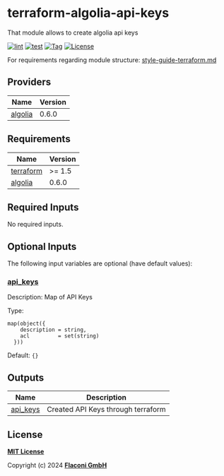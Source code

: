 # terraform-algolia-api-keys

That module allows to create algolia api keys

[![lint](https://github.com/flaconi/terraform-algolia-api-keys/workflows/lint/badge.svg)](https://github.com/flaconi/terraform-algolia-api-keys/actions?query=workflow%3Alint)
[![test](https://github.com/flaconi/terraform-algolia-api-keys/workflows/test/badge.svg)](https://github.com/flaconi/terraform-algolia-api-keys/actions?query=workflow%3Atest)
[![Tag](https://img.shields.io/github/tag/flaconi/terraform-algolia-api-keys.svg)](https://github.com/flaconi/terraform-algolia-api-keys/releases)
[![License](https://img.shields.io/badge/license-MIT-blue.svg)](https://opensource.org/licenses/MIT)

For requirements regarding module structure: [style-guide-terraform.md](https://github.com/Flaconi/devops-docs/blob/master/doc/conventions/style-guide-terraform.md)

<!-- TFDOCS_HEADER_START -->


<!-- TFDOCS_HEADER_END -->

<!-- TFDOCS_PROVIDER_START -->
## Providers

| Name | Version |
|------|---------|
| <a name="provider_algolia"></a> [algolia](#provider\_algolia) | 0.6.0 |

<!-- TFDOCS_PROVIDER_END -->

<!-- TFDOCS_REQUIREMENTS_START -->
## Requirements

| Name | Version |
|------|---------|
| <a name="requirement_terraform"></a> [terraform](#requirement\_terraform) | >= 1.5 |
| <a name="requirement_algolia"></a> [algolia](#requirement\_algolia) | 0.6.0 |

<!-- TFDOCS_REQUIREMENTS_END -->

<!-- TFDOCS_INPUTS_START -->
## Required Inputs

No required inputs.

## Optional Inputs

The following input variables are optional (have default values):

### <a name="input_api_keys"></a> [api\_keys](#input\_api\_keys)

Description: Map of API Keys

Type:

```hcl
map(object({
    description = string,
    acl         = set(string)
  }))
```

Default: `{}`

<!-- TFDOCS_INPUTS_END -->

<!-- TFDOCS_OUTPUTS_START -->
## Outputs

| Name | Description |
|------|-------------|
| <a name="output_api_keys"></a> [api\_keys](#output\_api\_keys) | Created API Keys through terraform |

<!-- TFDOCS_OUTPUTS_END -->

## License

**[MIT License](LICENSE)**

Copyright (c) 2024 **[Flaconi GmbH](https://github.com/flaconi)**
